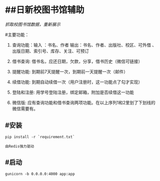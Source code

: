 ##日新校图书馆辅助
====
*抓取校图书馆数据，重新展示*

#主要功能：

1. 查询功能：输入 ：书名、作者
          输出：书名、作者、出版社、校区、可外借 、
                出版日期、索引号、库存、关注、可预订

2. 借书查询: 借书名，应还日期，欠款，分享，借书历史（微信可链接）
3. 提醒功能: 到期前7天提醒一次，到期前一天提醒一次（邮件）
4. 续借功能: 到期自动续借一次（用户注册时，这一功能点了勾才实现）
5. 登陆和注册: 用学号登陆注册，绑定邮箱，附加是否续借这一功能

6. 微信版: 应有查询功能和借书查询两项功能。在以上序列1和2里划了下划线的微信需要有。

#安装
----
	pip install -r `requirement.txt`
	
	由Redis强力驱动

#启动
----
	gunicorn -b 0.0.0.0:4000 app:app